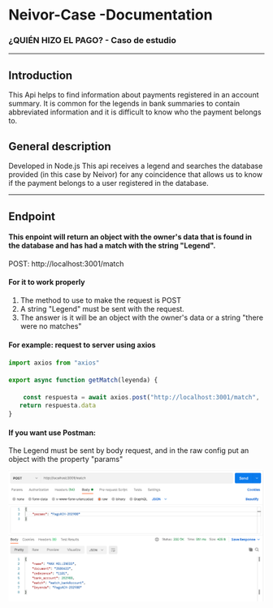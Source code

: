 # Neivor-Case -Documentation
### ¿QUIÉN HIZO EL PAGO? - Caso de estudio
----------

## Introduction
This Api helps to find information about payments registered in an account summary. It is common for the legends in bank summaries to contain abbreviated information and it is difficult to know who the payment belongs to.

## General description
Developed in Node.js
This api receives a legend and searches the database provided (in this case by Neivor) for any coincidence that allows us to know if the payment belongs to a user registered in the database.

-----

## Endpoint
#### This enpoint will return an object with the owner's data that is found in the database and has had a match with the string "Legend".

POST:
http://localhost:3001/match

#### For it to work properly

1. The method to use to make the request is POST
2. A string "Legend" must be sent with the request.
3. The answer is it will be an object with the owner's data or a string "there were no matches"


#### For example: request to server using axios

```javascript
import axios from "axios"

export async function getMatch(leyenda) {
  
    const respuesta = await axios.post("http://localhost:3001/match",  { params: leyenda })
   return respuesta.data
}
```
#### If you want use Postman:
The Legend must be sent by body request, and in the raw config put an object with the property "params"

<p> 
<img src ="./example-req-res.png">
</p>

